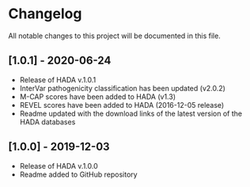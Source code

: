 # Changelog
All notable changes to this project will be documented in this file.

## [1.0.1] - 2020-06-24
- Release of HADA v.1.0.1
- InterVar pathogenicity classification has been updated (v2.0.2)
- M-CAP scores have been added to HADA (v1.3)
- REVEL scores have been added to HADA (2016-12-05 release)
- Readme updated with the download links of the latest version of the HADA databases

## [1.0.0] - 2019-12-03
- Release of HADA v.1.0.0
- Readme added to GitHub repository
